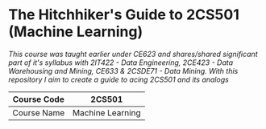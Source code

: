# The Hitchhiker's Guide to 2CS501 (Machine Learning)

*This course was taught earlier under CE623 and shares/shared significant part of it's syllabus with 2IT422 - Data Engineering, 2CE423 - Data Warehousing and Mining, CE633 & 2CSDE71 - Data Mining. With this repository I aim to create a guide to acing 2CS501 and its analogs*

| Course Code | 2CS501           |
|-------------|------------------|
| Course Name | Machine Learning |
